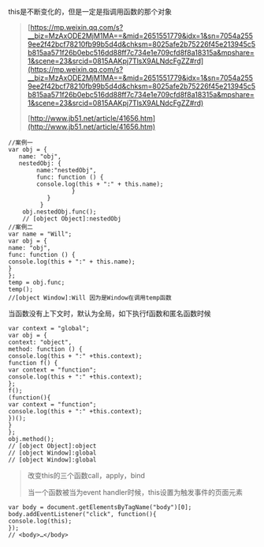  this是不断变化的，但是一定是指调用函数的那个对象
> [https://mp.weixin.qq.com/s?__biz=MzAxODE2MjM1MA==&mid=2651551779&idx=1&sn=7054a2559ee2f42bcf78210fb99b5d4d&chksm=8025afe2b75226f45e213945c5b815aa571f26b0ebc516dd88ff7c734e1e709cfd8f8a18315a&mpshare=1&scene=23&srcid=0815AAKpj7TlsX9ALNdcFgZZ#rd](https://mp.weixin.qq.com/s?__biz=MzAxODE2MjM1MA==&mid=2651551779&idx=1&sn=7054a2559ee2f42bcf78210fb99b5d4d&chksm=8025afe2b75226f45e213945c5b815aa571f26b0ebc516dd88ff7c734e1e709cfd8f8a18315a&mpshare=1&scene=23&srcid=0815AAKpj7TlsX9ALNdcFgZZ#rd)
> 
> [http://www.jb51.net/article/41656.htm](http://www.jb51.net/article/41656.htm)
   
    //案例一
    var obj = {
       name: "obj",
       nestedObj: {
			name:"nestedObj",
			func: function () {
			console.log(this + ":" + this.name);
			          }
		       }
		     }
		obj.nestedObj.func();
		// [object Object]:nestedObj
    //案例二
    var name = "Will";
	var obj = {
	name: "obj",
	func: function () {
	console.log(this + ":" + this.name);
	}
	};
	temp = obj.func;
	temp();
	//[object Window]:Will 因为是Window在调用temp函数
 当函数没有上下文时，默认为全局，如下执行f函数和匿名函数时候

    var context = "global";
	var obj = {
	context: "object",
	method: function () {
	console.log(this + ":" +this.context);
	function f() {
	var context = "function";
	console.log(this + ":" +this.context);
	};
	f();
	(function(){
	var context = "function";
	console.log(this + ":" +this.context);
	})();
	}
	};
	obj.method();
	// [object Object]:object
	// [object Window]:global
	// [object Window]:global
> 改变this的三个函数call，apply，bind
> 
> 当一个函数被当为event handler时候，this设置为触发事件的页面元素

    var body = document.getElementsByTagName("body")[0];
	body.addEventListener("click", function(){
	console.log(this);
	});
	// <body>…</body>
